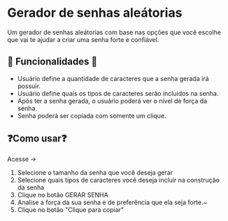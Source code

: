 # Gerador de senhas aleátorias

Um gerador de senhas aleátorias com base nas opções que você escolhe que vai te ajudar a criar uma senha forte e confiável.

## 🚀 Funcionalidades 🚀

- Usuário define a quantidade de caracteres que a senha gerada irá possuir.
- Usuário define quais os tipos de caracteres serão incluidos na senha.
- Após ter a senha gerada, o usuário poderá ver o nível de força da senha.
- Senha poderá ser copiada com somente um clique.

## ❓Como usar❓

Acesse -> 
  1) Selecione o tamanho da senha que você deseja gerar
  2) Selecione quais tipos de caracteres você deseja incluir na construção da senha
  3) Clique no botão GERAR SENHA
  4) Analise a força da sua senha e de preferência que ela seja forte.~
  5) Clique no botão "Clique para copiar"
    